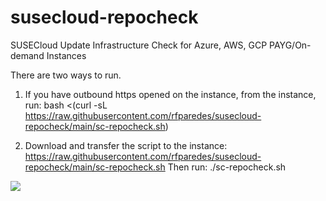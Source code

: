 # susecloud-repocheck
SUSECloud Update Infrastructure Check for Azure, AWS, GCP PAYG/On-demand Instances

There are two ways to run.

1. If you have outbound https opened on the instance, from the instance, run:
bash <(curl -sL https://raw.githubusercontent.com/rfparedes/susecloud-repocheck/main/sc-repocheck.sh)

2. Download and transfer the script to the instance:
https://raw.githubusercontent.com/rfparedes/susecloud-repocheck/main/sc-repocheck.sh
Then run:
./sc-repocheck.sh

![](sc-repo.gif)

